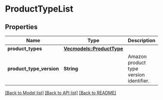 # ProductTypeList

## Properties

Name | Type | Description | Notes
------------ | ------------- | ------------- | -------------
**product_types** | [**Vec<models::ProductType>**](ProductType.md) |  | 
**product_type_version** | **String** | Amazon product type version identifier. | 

[[Back to Model list]](../README.md#documentation-for-models) [[Back to API list]](../README.md#documentation-for-api-endpoints) [[Back to README]](../README.md)



